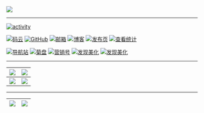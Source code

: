 <img src="https://gitee.com/ifwlzs/img/raw/master/img/IMG_20170624_001814.jpg">

---


[![activity](https://activity-graph.herokuapp.com/graph?username=ifwlzs&theme=react-dark)](#)

 [![码云](https://img.shields.io/badge/码云-ifwlzs-46954A)](https://gitee.com/ifwlzs)
 [![GitHub](https://img.shields.io/badge/GitHub-ifwlzs-46954A)](https://github.com/ifwlzs)
 [![邮箱](https://img.shields.io/badge/邮箱-93xo.ox39@gmail.com-1E756F)](mailto:93xo.ox39@gmail.com)
 [![博客](https://img.shields.io/badge/博客-菊博-0AA687)](https://ifwlzs.github.io)
 [![发布页](https://img.shields.io/badge/发布页-菊汇-0AA687)](https://ifwlzs.github.io/show-ss-ak)
 [![查看统计](https://komarev.com/ghpvc/?username=ifwlzs)](https://github.com/ifwlzs)
 
 [![导航站](https://img.shields.io/badge/导航-菊搜-0AA687)](https://ifwlzs.github.io/ss)
 [![菊盘](https://img.shields.io/badge/网盘-菊盘-0AA687)](https://ifwlzs.github.io/toPan)
 [![营销号](https://img.shields.io/badge/工具-营销号文章生成-488FB3)](https://ifwlzs.github.io/createYXHcopy)
 [![发现美化](https://img.shields.io/badge/工具-[阅读]APP美化发现-488FB3)](https://oli-fa.github.io/YueDuBackup/tool)
 [![发现美化](https://img.shields.io/badge/工具-[阅读]APP批量美化发现-488FB3)](https://oli-fa.github.io/YueDuBackup/tool1)


---

|[![](https://github-readme-stats.vercel.app/api?username=ifwlzs&&show_icons=true&theme=gotham)](#)|[![](https://github-readme-stats.vercel.app/api/top-langs/?username=ifwlzs&layout=compact&theme=gotham&langs_count=20)](#)|
|:-:|:-:|
|[![](http://github-readme-streak-stats.herokuapp.com?user=ifwlzs&theme=gotham)](#)|[![](https://count.getloli.com/get/@ifwlzs?theme=rule34)](#)|

---

|[![](https://github-readme-stats.vercel.app/api/pin/?username=oli-fa&repo=YueDuBackup&theme=gotham&show_icons=true&show_owner=true)](https://github.com/oli-fa/YueDuBackup)|[![](https://github-readme-stats.vercel.app/api/pin/?username=ifwlzs&repo=tampermonkeyScript&theme=gotham&show_icons=true&show_owner=true)](https://github.com/ifwlzs/tampermonkeyScript)|
|:-:|:-:|





